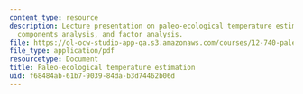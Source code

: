```yaml
---
content_type: resource
description: Lecture presentation on paleo-ecological temperature estimation, principle
  components analysis, and factor analysis.
file: https://ol-ocw-studio-app-qa.s3.amazonaws.com/courses/12-740-paleoceanography-spring-2008/f68484ab61b7903984dab3d74462b06d_lec04_slide.pdf
file_type: application/pdf
resourcetype: Document
title: Paleo-ecological temperature estimation
uid: f68484ab-61b7-9039-84da-b3d74462b06d
---
```

